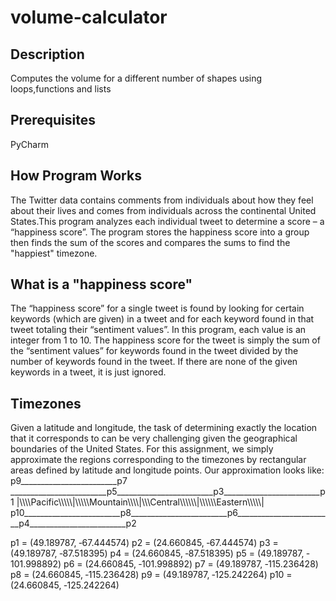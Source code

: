 # volume-calculator
## Description
Computes the volume for a different number of shapes using loops,functions and lists

## Prerequisites
PyCharm

## How Program Works
The Twitter data contains comments from individuals about how they feel about their
lives and comes from individuals across the continental United States.This program analyzes each individual tweet to determine a score – a “happiness score”. The program stores the happiness score into a group then finds the sum of the scores and compares the sums to find the "happiest" timezone.

## What is a "happiness score"
The “happiness score” for a single tweet is found by looking for certain keywords (which are given) in a tweet and for each keyword found in that tweet totaling their “sentiment values”.  In this program, each value is an integer from 1 to 10.  The happiness score for the tweet is simply the sum of the “sentiment values” for keywords found in the tweet divided by the number of keywords found in the tweet.  If there are none of the given keywords in a tweet, it is just ignored.

## Timezones
Given a latitude and longitude, the task of determining exactly the location that it corresponds
to can be very challenging given the geographical boundaries of the United States.  For this
assignment, we simply approximate the regions corresponding to the timezones by rectangular
areas defined by latitude and longitude points.  Our approximation looks like:
p9________________________p7  ________________________p5________________________p3________________________p1
|\\\\\\\Pacific\\\\\\\\\\|\\\\\\\\\\Mountain\\\\\\\\\|\\\\\\Central\\\\\\\\\\\\|\\\\\\\\\\\Eastern\\\\\\\\\\|
p10________________________p8________________________p6________________________p4________________________p2                          

p1   =  (49.189787, ‐67.444574)
p2   =  (24.660845, ‐67.444574)
p3   =  (49.189787, ‐87.518395)
p4   =  (24.660845, ‐87.518395)
p5   =  (49.189787, ‐101.998892)
p6   =  (24.660845, ‐101.998892)
p7   =  (49.189787, ‐115.236428)
p8   =  (24.660845, ‐115.236428)
p9   =  (49.189787, ‐125.242264)
p10 =  (24.660845, ‐125.242264)

